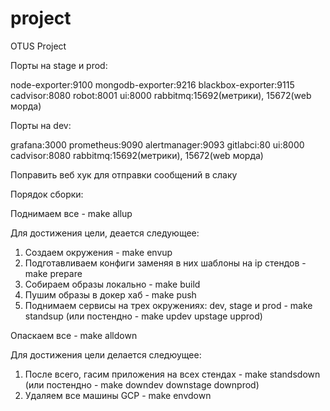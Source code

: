 # project
OTUS Project

Порты на stage и prod:

node-exporter:9100
mongodb-exporter:9216
blackbox-exporter:9115
cadvisor:8080
robot:8001
ui:8000
rabbitmq:15692(метрики), 15672(web морда)


Порты на dev:

grafana:3000
prometheus:9090
alertmanager:9093
gitlabci:80
ui:8000
cadvisor:8080
rabbitmq:15692(метрики), 15672(web морда)

Поправить веб хук для отправки сообщений в слаку



Порядок сборки:

Поднимаем все - make allup

Для достижения цели, деается следующее:
1. Создаем окружения - make envup
2. Подготавливаем конфиги заменяя в них шаблоны на ip стендов - make prepare
3. Собираем образы локально - make build
4. Пушим образы в докер хаб - make push
5. Поднимаем сервисы на трех окружениях: dev, stage и prod - make standsup (или постендно - make updev upstage upprod)

Опаскаем все - make alldown

Для достижения цели делается следюущее:
1. После всего, гасим приложения на всех стендах - make standsdown (или постендно - make downdev downstage downprod)
2. Удаляем все машины GCP - make envdown

